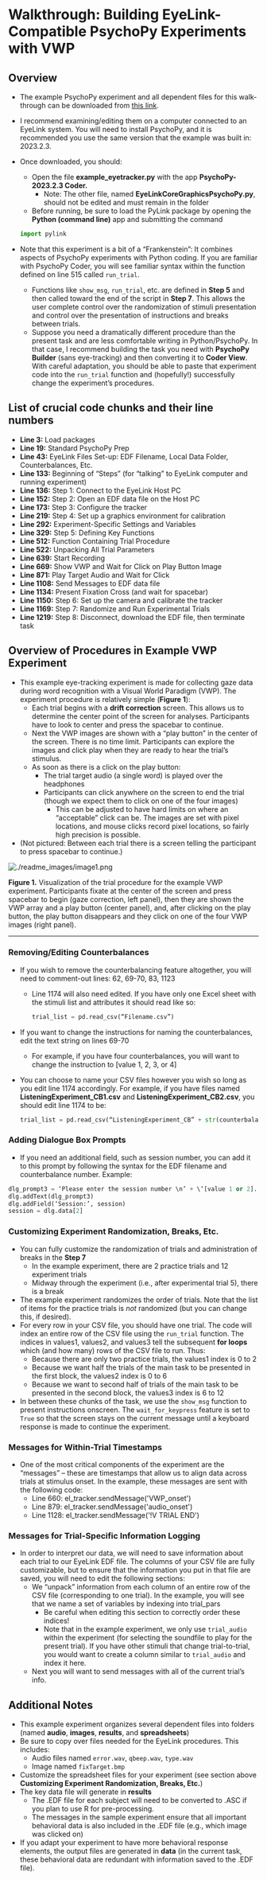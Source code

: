 # Walkthrough: Building EyeLink-Compatible PsychoPy Experiments with VWP

## **Overview**

- The example PsychoPy experiment and all dependent files for this walk-through can be downloaded from [this link](https://github.com/CMU-Pitt-BRIDGE/psychopy-eyelink-vwp).

- I recommend examining/editing them on a computer connected to an EyeLink system. You will need to install PsychoPy, and it is recommended you use the same version that the example was built in: 2023.2.3.
- Once downloaded, you should:

  - Open the file **example_eyetracker.py** with the app **PsychoPy-2023.2.3 Coder.**
    - Note: The other file, named **EyeLinkCoreGraphicsPsychoPy.py**, should not be edited and must remain in the folder
  - Before running, be sure to load the PyLink package by opening the **Python (command line)** app and submitting the command

  ```python
  import pylink
  ```

- Note that this experiment is a bit of a “Frankenstein”: It combines aspects of PsychoPy experiments with Python coding. If you are familiar with PsychoPy Coder, you will see familiar syntax within the function defined on line 515 called `run_trial`.
  - Functions like `show_msg`, `run_trial`, etc. are defined in **Step 5** and then called toward the end of the script in **Step 7**. This allows the user complete control over the randomization of stimuli presentation and control over the presentation of instructions and breaks between trials.
  - Suppose you need a dramatically different procedure than the present task and are less comfortable writing in Python/PsychoPy. In that case, I recommend building the task you need with **PsychoPy Builder** (sans eye-tracking) and then converting it to **Coder View**. With careful adaptation, you should be able to paste that experiment code into the `run_trial` function and (hopefully!) successfully change the experiment’s procedures.

## List of crucial code chunks and their line numbers

- **Line 3:** Load packages
- **Line 19:** Standard PsychoPy Prep
- **Line 43:** EyeLink Files Set-up: EDF Filename, Local Data Folder, Counterbalances, Etc.
- **Line 133:** Beginning of “Steps” (for “talking” to EyeLink computer and running experiment)
- **Line 136:** Step 1: Connect to the EyeLink Host PC
- **Line 152:** Step 2: Open an EDF data file on the Host PC
- **Line 173:** Step 3: Configure the tracker
- **Line 219:** Step 4: Set up a graphics environment for calibration
- **Line 292:** Experiment-Specific Settings and Variables
- **Line 329:** Step 5: Defining Key Functions
- **Line 512:** Function Containing Trial Procedure
- **Line 522:** Unpacking All Trial Parameters
- **Line 639:** Start Recording
- **Line 669:** Show VWP and Wait for Click on Play Button Image
- **Line 871:** Play Target Audio and Wait for Click
- **Line 1108:** Send Messages to EDF data file
- **Line 1134:** Present Fixation Cross (and wait for spacebar)
- **Line 1150:** Step 6: Set up the camera and calibrate the tracker
- **Line 1169:** Step 7: Randomize and Run Experimental Trials
- **Line 1219:** Step 8: Disconnect, download the EDF file, then terminate task

## **Overview of Procedures in Example VWP Experiment**

- This example eye-tracking experiment is made for collecting gaze data during word recognition with a Visual World Paradigm (VWP). The experiment procedure is relatively simple (**Figure 1**):
  - Each trial begins with a **drift correction** screen. This allows us to determine the center point of the screen for analyses. Participants have to look to center and press the spacebar to continue.
  - Next the VWP images are shown with a “play button” in the center of the screen. There is no time limit. Participants can explore the images and click play when they are ready to hear the trial’s stimulus.
  - As soon as there is a click on the play button:
    - The trial target audio (a single word) is played over the headphones
    - Participants can click anywhere on the screen to end the trial (though we expect them to click on one of the four images)
      - This can be adjusted to have hard limits on where an “acceptable” click can be. The images are set with pixel locations, and mouse clicks record pixel locations, so fairly high precision is possible.
- (Not pictured: Between each trial there is a screen telling the participant to press spacebar to continue.)

![./readme_images/image1.png](./readme_images/image1.png)

**Figure 1.** Visualization of the trial procedure for the example VWP experiment. Participants fixate at the center of the screen and press spacebar to begin (gaze correction, left panel), then they are shown the VWP array and a play button (center panel), and, after clicking on the play button, the play button disappears and they click on one of the four VWP images (right panel).

---

### **Removing/Editing Counterbalances**

- If you wish to remove the counterbalancing feature altogether, you will need to comment-out lines: 62, 69-70, 83, 1123

  - Line 1174 will also need edited. If you have only one Excel sheet with the stimuli list and attributes it should read like so:

    ```python
    trial_list = pd.read_csv(“Filename.csv”)
    ```

- If you want to change the instructions for naming the counterbalances, edit the text string on lines 69-70
  - For example, if you have four counterbalances, you will want to change the instruction to [value 1, 2, 3, or 4]
- You can choose to name your CSV files however you wish so long as you edit line 1174 accordingly. For example, if you have files named **ListeningExperiment_CB1.csv** and **ListeningExperiment_CB2.csv**, you should edit line 1174 to be:

  ```python
  trial_list = pd.read_csv(“ListeningExperiment_CB” + str(counterbalance) + “.csv”)
  ```

### **Adding Dialogue Box Prompts**

- If you need an additional field, such as session number, you can add it to this prompt by following the syntax for the EDF filename and counterbalance number. Example:

```python
dlg_prompt3 = ‘Please enter the session number \n’ + \‘[value 1 or 2].’
dlg.addText(dlg_prompt3)
dlg.addField(‘Session:’, session)
session = dlg.data[2]
```

### **Customizing Experiment Randomization, Breaks, Etc.**

- You can fully customize the randomization of trials and administration of breaks in the **Step 7**
  - In the example experiment, there are 2 practice trials and 12 experiment trials
  - Midway through the experiment (i.e., after experimental trial 5), there is a break
- The example experiment randomizes the order of trials. Note that the list of items for the practice trials is _not_ randomized (but you can change this, if desired).
- For every row in your CSV file, you should have one trial. The code will index an entire row of the CSV file using the `run_trial` function. The indices in values1, values2, and values3 tell the subsequent **for loops** which (and how many) rows of the CSV file to run. Thus:
  - Because there are only two practice trials, the values1 index is 0 to 2
  - Because we want half the trials of the main task to be presented in the first block, the values2 index is 0 to 6
  - Because we want to second half of trials of the main task to be presented in the second block, the values3 index is 6 to 12
- In between these chunks of the task, we use the `show_msg` function to present instructions onscreen. The `wait_for_keypress` feature is set to `True` so that the screen stays on the current message until a keyboard response is made to continue the experiment.

### **Messages for Within-Trial Timestamps**

- One of the most critical components of the experiment are the “messages” – these are timestamps that allow us to align data across trials at stimulus onset. In the example, these messages are sent with the following code:
  - Line 660: el_tracker.sendMessage('VWP_onset')
  - Line 879: el_tracker.sendMessage('audio_onset')
  - Line 1128: el_tracker.sendMessage('!V TRIAL END')

### **Messages for Trial-Specific Information Logging**

- In order to interpret our data, we will need to save information about each trial to our EyeLink EDF file. The columns of your CSV file are fully customizable, but to ensure that the information you put in that file are saved, you will need to edit the following sections:
  - We “unpack” information from each column of an entire row of the CSV file (corresponding to one trial). In the example, you will see that we name a set of variables by indexing into trial_pars
    - Be careful when editing this section to correctly order these indices!
    - Note that in the example experiment, we only use `trial_audio` within the experiment (for selecting the soundfile to play for the present trial). If you have other stimuli that change trial-to-trial, you would want to create a column similar to `trial_audio` and index it here.
  - Next you will want to send messages with all of the current trial’s info.

## **Additional Notes**

- This example experiment organizes several dependent files into folders (named **audio**, **images**, **results**, and **spreadsheets**)
- Be sure to copy over files needed for the EyeLink procedures. This includes:
  - Audio files named `error.wav`, `qbeep.wav`, `type.wav`
  - Image named `fixTarget.bmp`
- Customize the spreadsheet files for your experiment (see section above **Customizing Experiment Randomization, Breaks, Etc.**)
- The key data file will generate in **results**
  - The .EDF file for each subject will need to be converted to .ASC if you plan to use R for pre-processing.
  - The messages in the sample experiment ensure that all important behavioral data is also included in the .EDF file (e.g., which image was clicked on)
- If you adapt your experiment to have more behavioral response elements, the output files are generated in **data** (in the current task, these behavioral data are redundant with information saved to the .EDF file).
